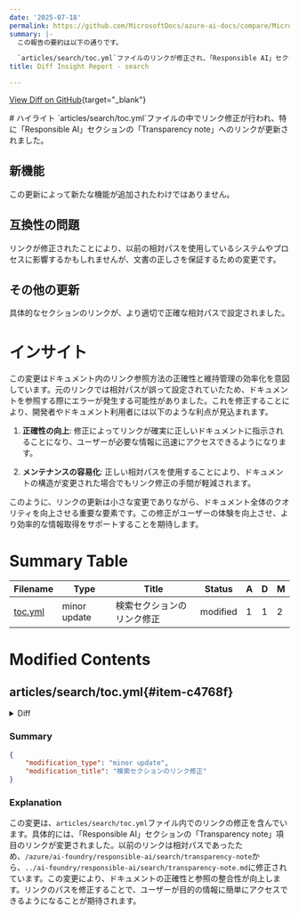 ```yaml
---
date: '2025-07-18'
permalink: https://github.com/MicrosoftDocs/azure-ai-docs/compare/MicrosoftDocs:db33d34...MicrosoftDocs:d29c020
summary: |-
  この報告の要約は以下の通りです。

  `articles/search/toc.yml`ファイルのリンクが修正され、「Responsible AI」セクションの「Transparency note」へのリンクが更新されました。この更新に新たな機能は追加されていませんが、リンクの修正により、以前の相対パスを使用しているシステムやプロセスに影響を与える可能性があります。正確な相対パスを設定することで、ドキュメントのリンクの正確性とメンテナンスの効率が向上し、ユーザーは必要な情報に迅速にアクセスできるようになります。この小さな変更は、全体のドキュメントのクオリティ向上に寄与する重要な要素です。
title: Diff Insight Report - search

---
```


[View Diff on GitHub](https://github.com/MicrosoftDocs/azure-ai-docs/compare/MicrosoftDocs:db33d34...MicrosoftDocs:d29c020){target="_blank"}

<format>
# ハイライト
`articles/search/toc.yml`ファイルの中でリンク修正が行われ、特に「Responsible AI」セクションの「Transparency note」へのリンクが更新されました。

## 新機能
この更新によって新たな機能が追加されたわけではありません。

## 互換性の問題
リンクが修正されたことにより、以前の相対パスを使用しているシステムやプロセスに影響するかもしれませんが、文書の正しさを保証するための変更です。

## その他の更新
具体的なセクションのリンクが、より適切で正確な相対パスで設定されました。

# インサイト
この変更はドキュメント内のリンク参照方法の正確性と維持管理の効率化を意図しています。元のリンクでは相対パスが誤って設定されていたため、ドキュメントを参照する際にエラーが発生する可能性がありました。これを修正することにより、開発者やドキュメント利用者には以下のような利点が見込まれます。

1. **正確性の向上**: 修正によってリンクが確実に正しいドキュメントに指示されることになり、ユーザーが必要な情報に迅速にアクセスできるようになります。
   
2. **メンテナンスの容易化**: 正しい相対パスを使用することにより、ドキュメントの構造が変更された場合でもリンク修正の手間が軽減されます。

このように、リンクの更新は小さな変更でありながら、ドキュメント全体のクオリティを向上させる重要な要素です。この修正がユーザーの体験を向上させ、より効率的な情報取得をサポートすることを期待します。
</format>

# Summary Table
|  Filename  | Type |    Title    | Status | A  | D  | M  |
|------------|------|-------------|--------|----|----|----|
| [toc.yml](#item-c4768f) | minor update | 検索セクションのリンク修正 | modified | 1 | 1 | 2 | 


# Modified Contents
## articles/search/toc.yml{#item-c4768f}

<details>
<summary>Diff</summary>
````diff
@@ -608,7 +608,7 @@ items:
 - name: Responsible AI
   items:
   - name: Transparency note
-    href: /azure/ai-foundry/responsible-ai/search/transparency-note
+    href: ../ai-foundry/responsible-ai/search/transparency-note.md
 - name: References
   items:
   - name: REST API reference
````
</details>

### Summary

```json
{
    "modification_type": "minor update",
    "modification_title": "検索セクションのリンク修正"
}
```

### Explanation
この変更は、`articles/search/toc.yml`ファイル内でのリンクの修正を含んでいます。具体的には、「Responsible AI」セクションの「Transparency note」項目のリンクが変更されました。以前のリンクは相対パスであったため、`/azure/ai-foundry/responsible-ai/search/transparency-note`から、`../ai-foundry/responsible-ai/search/transparency-note.md`に修正されています。この変更により、ドキュメントの正確性と参照の整合性が向上します。リンクのパスを修正することで、ユーザーが目的の情報に簡単にアクセスできるようになることが期待されます。


